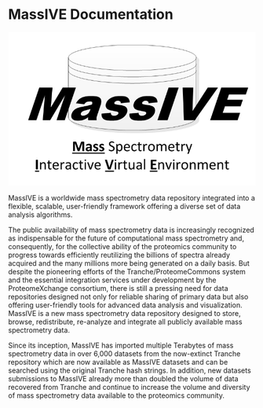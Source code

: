 # MassIVE Documentation

![massive logo](img/index/massive_logo.png)

MassIVE is a worldwide mass spectrometry data repository integrated into a flexible, scalable, user-friendly framework offering a diverse set of data analysis algorithms.

The public availability of mass spectrometry data is increasingly recognized as indispensable for the future of computational mass spectrometry and, consequently, for the collective ability of the proteomics community to progress towards efficiently reutilizing the billions of spectra already acquired and the many millions more being generated on a daily basis. But despite the pioneering efforts of the Tranche/ProteomeCommons system and the essential integration services under development by the ProteomeXchange consortium, there is still a pressing need for data repositories designed not only for reliable sharing of primary data but also offering user-friendly tools for advanced data analysis and visualization. MassIVE is a new mass spectrometry data repository designed to store, browse, redistribute, re-analyze and integrate all publicly available mass spectrometry data.

Since its inception, MassIVE has imported multiple Terabytes of mass spectrometry data in over 6,000 datasets from the now-extinct Tranche repository which are now available as MassIVE datasets and can be searched using the original Tranche hash strings. In addition, new datasets submissions to MassIVE already more than doubled the volume of data recovered from Tranche and continue to increase the volume and diversity of mass spectrometry data available to the proteomics community.
